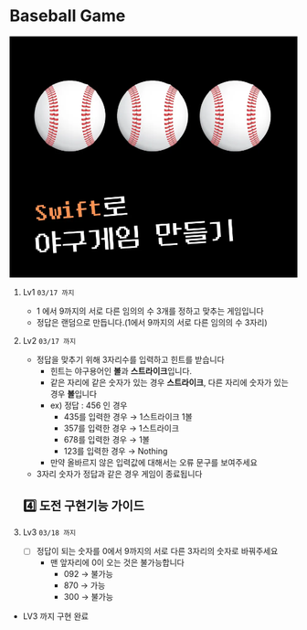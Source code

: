 # Baseball Game

![alt text](image.png)

1. Lv1 `03/17 까지`
    -  1 에서 9까지의 서로 다른 임의의 수 3개를 정하고 맞추는 게임입니다
    -   정답은 랜덤으로 만듭니다.(1에서 9까지의 서로 다른 임의의 수 3자리)
     
2. Lv2 `03/17 까지`
    -   정답을 맞추기 위해 3자리수를 입력하고 힌트를 받습니다
        -   힌트는 야구용어인 **볼**과 **스트라이크**입니다.
        -   같은 자리에 같은 숫자가 있는 경우 **스트라이크**, 다른 자리에 숫자가 있는 경우 **볼**입니다
        - ex) 정답 : 456 인 경우
            - 435를 입력한 경우 → 1스트라이크 1볼
            - 357를 입력한 경우 → 1스트라이크
            - 678를 입력한 경우 → 1볼
            - 123를 입력한 경우 → Nothing
        - 만약 올바르지 않은 입력값에 대해서는 오류 문구를 보여주세요
    - 3자리 숫자가 정답과 같은 경우 게임이 종료됩니다

    ## 4️⃣ 도전 구현기능 가이드

1. Lv3 `03/18 까지`
    - [ ]  정답이 되는 숫자를 0에서 9까지의 서로 다른 3자리의 숫자로 바꿔주세요
        - 맨 앞자리에 0이 오는 것은 불가능합니다
            - 092 → 불가능
            - 870 → 가능
            - 300 → 불가능

- LV3 까지 구현 완료